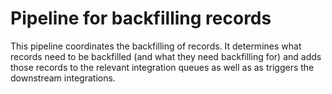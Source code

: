 # Pipeline for backfilling records

This pipeline coordinates the backfilling of records. It determines what records need to be backfilled (and what they need backfilling for) and adds those records to the relevant integration queues as well as as triggers the downstream integrations.
